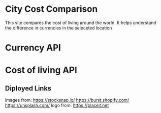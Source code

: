 # City Cost Comparison
This site compares the cost of living around the world. It helps understand the difference in currencies in the seleceted location

# Currency API

# Cost of living API

## Diployed Links
images from:
https://stocksnap.io/
https://burst.shopify.com/
https://unsplash.com/
logo from:
https://placeit.net
